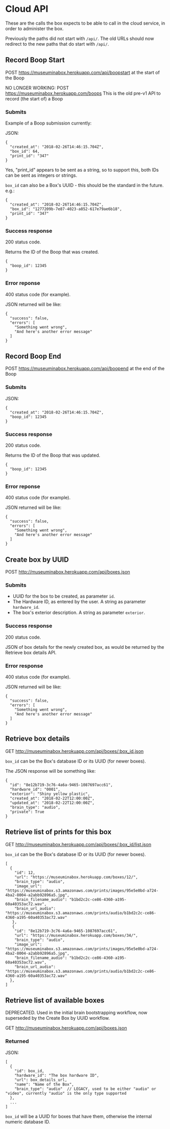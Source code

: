 # Cloud API

These are the calls the box expects to be able to call in the cloud service, in order to administer the box.

Previously the paths did not start with `/api/`. The old URLs should now redirect to the new paths that do start with `/api/`.

## Record Boop Start

POST https://museuminabox.herokuapp.com/api/boopstart at the start of the Boop

NO LONGER WORKING: POST https://museuminabox.herokuapp.com/boops This is the old pre-v1 API to record (the start of) a Boop

### Submits

Example of a Boop submission currently:

JSON:
```
{ 
  "created_at": "2018-02-26T14:46:15.704Z", 
  "box_id": 64, 
  "print_id": "347"
}
```

 Yes, "print_id" appears to be sent as a string, so to support this, both IDs can be sent as integers or strings.
 
`box_id` can also be a Box's UUID - this should be the standard in the future. e.g.:

```
{ 
  "created_at": "2018-02-26T14:46:15.704Z", 
  "box_id": "1277209b-7e87-4023-a852-617e79ae6b18", 
  "print_id": "347"
}
```

### Success response

200 status code.

Returns the ID of the Boop that was created.

```
{
  "boop_id": 12345
}
```

### Error reponse 

400 status code (for example).

JSON returned will be like:

```
{
  "success": false,
  "errors": [
    "Something went wrong",
    "And here's another error message"
  ]
}
```

## Record Boop End

POST https://museuminabox.herokuapp.com/api/boopend at the end of the Boop

### Submits

JSON:
```
{ 
  "created_at": "2018-02-26T14:46:15.704Z", 
  "boop_id": 12345
}
```

### Success response

200 status code.

Returns the ID of the Boop that was updated.

```
{
  "boop_id": 12345
}
```

### Error reponse

400 status code (for example).

JSON returned will be like:

```
{
  "success": false,
  "errors": [
    "Something went wrong",
    "And here's another error message"
  ]
}
```


## Create box by UUID

POST http://museuminabox.herokuapp.com/api/boxes.json

### Submits

* UUID for the box to be created, as parameter `id`.
* The Hardware ID, as entered by the user. A string as parameter `hardware_id`.
* The box's exterior description. A string as parameter `exterior`.

### Success response

200 status code.

JSON of box details for the newly created box, as would be returned by the Retrieve box details API.

### Error response

400 status code (for example).

JSON returned will be like:

```
{
  "success": false,
  "errors": [
    "Something went wrong",
    "And here's another error message"
  ]
}
```
 
## Retrieve box details

GET http://museuminabox.herokuapp.com/api/boxes/:box_id.json

`box_id` can be the Box's database ID or its UUID (for newer boxes).

The JSON response will be something like:

```
{
  "id": "8e12b719-3c76-4a6a-9465-1087697acc61",
  "hardware_id": "0001",
  "exterior": "Shiny yellow plastic",
  "created_at": "2018-02-22T12:00:00Z",
  "updated_at": "2018-02-22T12:00:00Z",
  "brain_type": "audio",
  "private": True
}
```

## Retrieve list of prints for this box

GET http://museuminabox.herokuapp.com/api/boxes/:box_id/list.json

`box_id` can be the Box's database ID or its UUID (for newer boxes).
 
```
[
  {
    "id": 12,
    "url": "https://museuminabox.herokuapp.com/boxes/12/",
    "brain_type": "audio",
    "image_url": "https://museuminabox.s3.amazonaws.com/prints/images/95e5e0bd-a724-4ba2-8004-a2abb92896a5.jpg",
    "brain_filename_audio": "b1bd2c2c-ce86-4360-a195-60a40353ac72.wav",
    "brain_url_audio": "https://museuminabox.s3.amazonaws.com/prints/audio/b1bd2c2c-ce86-4360-a195-60a40353ac72.wav"
   },
   {
    "id": "8e12b719-3c76-4a6a-9465-1087697acc61",
    "url": "https://museuminabox.herokuapp.com/boxes/34/",
    "brain_type": "audio",
    "image_url": "https://museuminabox.s3.amazonaws.com/prints/images/95e5e0bd-a724-4ba2-8004-a2abb92896a5.jpg",
    "brain_filename_audio": "b1bd2c2c-ce86-4360-a195-60a40353ac72.wav",
    "brain_url_audio": "https://museuminabox.s3.amazonaws.com/prints/audio/b1bd2c2c-ce86-4360-a195-60a40353ac72.wav"
  },
]
```


## Retrieve list of available boxes

DEPRECATED.  Used in the initial brain bootstrapping workflow, now superseded by the Create Box by UUID workflow.

GET http://museuminabox.herokuapp.com/api/boxes.json

### Returned

JSON:
```
[
  {
    "id": box_id, 
    "hardware_id": "The box hardware ID",
    "url": box_details_url,
    "name": "Name of the Box",
    "brain_type": "audio"  // LEGACY, used to be either "audio" or "video", currently "audio" is the only type supported
  },
  ...
]
```

`box_id` will be a UUID for boxes that have them, otherwise the internal numeric database ID.
